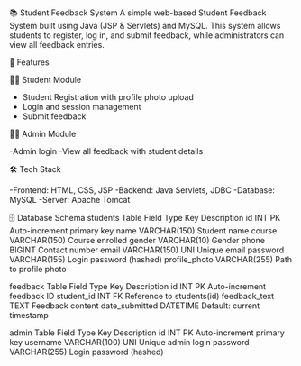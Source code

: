 📚 Student Feedback System
A simple web-based Student Feedback System built using Java (JSP & Servlets) and MySQL. This system allows students to register, log in, and submit feedback, while administrators can view all feedback entries.

🔧 Features

👩‍🎓 Student Module

- Student Registration with profile photo upload
- Login and session management
- Submit feedback

👨‍💼 Admin Module

-Admin login
-View all feedback with student details


🛠️ Tech Stack

-Frontend: HTML, CSS, JSP
-Backend: Java Servlets, JDBC
-Database: MySQL
-Server: Apache Tomcat

🗄️ Database Schema
students Table
Field	        Type	      Key         	Description
id           	 INT	      PK            Auto-increment primary key
name	       VARCHAR(150)		             Student name
course	     VARCHAR(150)	               	Course enrolled
gender	     VARCHAR(10)		                Gender
phone	         BIGINT		                Contact number
email	       VARCHAR(150)	UNI	          Unique email
password	    VARCHAR(155)		            Login password (hashed)
profile_photo	VARCHAR(255)		Path to profile photo

feedback Table
Field	Type	Key	Description
id	INT	PK	Auto-increment feedback ID
student_id	INT	FK	Reference to students(id)
feedback_text	TEXT		Feedback content
date_submitted	DATETIME		Default: current timestamp

admin Table
Field	Type	Key	Description
id	INT	PK	Auto-increment primary key
username	VARCHAR(100)	UNI	Unique admin login
password	VARCHAR(255)		Login password (hashed)

